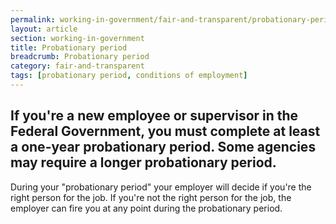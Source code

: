 ```yaml
---
permalink: working-in-government/fair-and-transparent/probationary-period/
layout: article
section: working-in-government
title: Probationary period
breadcrumb: Probationary period
category: fair-and-transparent
tags: [probationary period, conditions of employment]
---
```


<h2 class="usajobs-help-center__lead">
  If you're a new employee or supervisor in the Federal Government, you must complete at least a one-year probationary period. Some agencies may require a longer probationary period.
</h2>

During your "probationary period" your employer will decide if you're the right person for the job. If you're not the right person for the job, the employer can fire you at any point during the probationary period.
